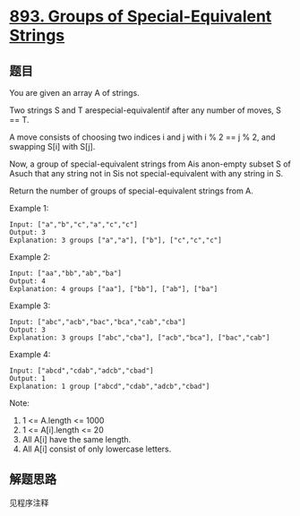 # [893. Groups of Special-Equivalent Strings](https://leetcode.com/problems/groups-of-special-equivalent-strings/)

## 题目

You are given an array A of strings.

Two strings S and T arespecial-equivalentif after any number of moves, S == T.

A move consists of choosing two indices i and j with i % 2 == j % 2, and swapping S[i] with S[j].

Now, a group of special-equivalent strings from Ais anon-empty subset S of Asuch that any string not in Sis not special-equivalent with any string in S.

Return the number of groups of special-equivalent strings from A.

Example 1:

```text
Input: ["a","b","c","a","c","c"]
Output: 3
Explanation: 3 groups ["a","a"], ["b"], ["c","c","c"]
```

Example 2:

```text
Input: ["aa","bb","ab","ba"]
Output: 4
Explanation: 4 groups ["aa"], ["bb"], ["ab"], ["ba"]
```

Example 3:

```text
Input: ["abc","acb","bac","bca","cab","cba"]
Output: 3
Explanation: 3 groups ["abc","cba"], ["acb","bca"], ["bac","cab"]
```

Example 4:

```text
Input: ["abcd","cdab","adcb","cbad"]
Output: 1
Explanation: 1 group ["abcd","cdab","adcb","cbad"]
```

Note:

1. 1 <= A.length <= 1000
1. 1 <= A[i].length <= 20
1. All A[i] have the same length.
1. All A[i] consist of only lowercase letters.

## 解题思路

见程序注释
